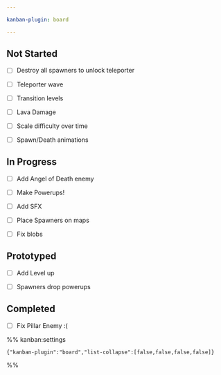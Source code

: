 ```yaml
---

kanban-plugin: board

---
```


## Not Started

- [ ] Destroy all spawners to unlock teleporter
- [ ] Teleporter wave
- [ ] Transition levels
- [ ] Lava Damage
- [ ] Scale difficulty over time
- [ ] Spawn/Death animations


## In Progress

- [ ] Add Angel of Death enemy
- [ ] Make Powerups!
- [ ] Add SFX
- [ ] Place Spawners on maps
- [ ] Fix blobs


## Prototyped

- [ ] Add Level up
- [ ] Spawners drop powerups


## Completed

- [ ] Fix Pillar Enemy :(




%% kanban:settings
```
{"kanban-plugin":"board","list-collapse":[false,false,false,false]}
```
%%